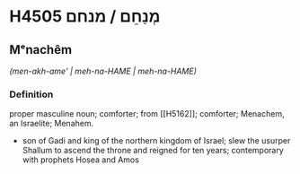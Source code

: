 # H4505 מְנַחֵם / מנחם

## Mᵉnachêm

_(men-akh-ame' | meh-na-HAME | meh-na-HAME)_

### Definition

proper masculine noun; comforter; from [[H5162]]; comforter; Menachem, an Israelite; Menahem.

- son of Gadi and king of the northern kingdom of Israel; slew the usurper Shallum to ascend the throne and reigned for ten years; contemporary with prophets Hosea and Amos

